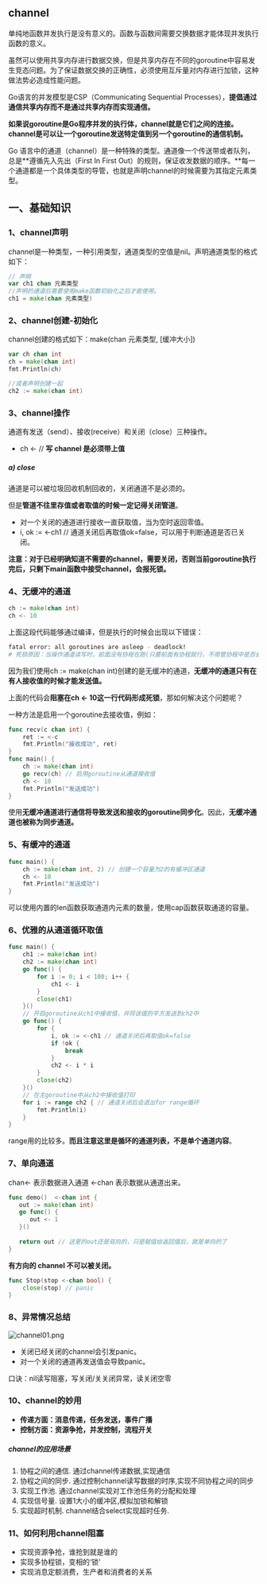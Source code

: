 ## channel
单纯地函数并发执行是没有意义的。函数与函数间需要交换数据才能体现并发执行函数的意义。

虽然可以使用共享内存进行数据交换，但是共享内存在不同的goroutine中容易发生竞态问题。为了保证数据交换的正确性，必须使用互斥量对内存进行加锁，这种做法势必造成性能问题。

Go语言的并发模型是CSP（Communicating Sequential Processes），**提倡通过通信共享内存而不是通过共享内存而实现通信。**

**如果说goroutine是Go程序并发的执行体，channel就是它们之间的连接。channel是可以让一个goroutine发送特定值到另一个goroutine的通信机制。**

Go 语言中的通道（channel）是一种特殊的类型。通道像一个传送带或者队列，总是**遵循先入先出（First In First Out）的规则，保证收发数据的顺序。**每一个通道都是一个具体类型的导管，也就是声明channel的时候需要为其指定元素类型。

## 一、基础知识

### 1、channel声明

channel是一种类型，一种引用类型，通道类型的空值是nil。声明通道类型的格式如下：
```go
// 声明
var ch1 chan 元素类型
//声明的通道后需要使用make函数初始化之后才能使用。
ch1 = make(chan 元素类型)
```

### 2、channel创建-初始化

channel创建的格式如下：make(chan 元素类型, [缓冲大小])
```go 
var ch chan int
ch = make(chan int)
fmt.Println(ch)

//或者声明创建一起
ch2 := make(chan int)
```
### 3、channel操作
通道有发送（send）、接收(receive）和关闭（close）三种操作。

* ch <-  // **写 channel 是必须带上值**

##### a) close
通道是可以被垃圾回收机制回收的，关闭通道不是必须的。

但是**管道不往里存值或者取值的时候一定记得关闭管道**。

*   对一个关闭的通道进行接收一直获取值，当为空时返回零值。
*   i, ok := <-ch1 // 通道关闭后再取值ok=false，可以用于判断通道是否已关闭。

**注意：对于已经明确知道不需要的channel，需要关闭，否则当前goroutine执行完后，只剩下main函数中接受channel，会报死锁。**

### 4、无缓冲的通道
```go
ch := make(chan int)
ch <- 10
```
上面这段代码能够通过编译，但是执行的时候会出现以下错误：
```sh
fatal error: all goroutines are asleep - deadlock!
# 死锁原因：当操作通道读写时，前面没有协程在跑(只要前面有协程就行，不用管协程中是否会处理当前的通道).
```

因为我们使用ch := make(chan int)创建的是无缓冲的通道，**无缓冲的通道只有在有人接收值的时候才能发送值。**

上面的代码会**阻塞在ch <- 10这一行代码形成死锁**，那如何解决这个问题呢？

一种方法是启用一个goroutine去接收值，例如：
```go
func recv(c chan int) {
    ret := <-c
    fmt.Println("接收成功", ret)
}
func main() {
    ch := make(chan int)
    go recv(ch) // 启用goroutine从通道接收值
    ch <- 10
    fmt.Println("发送成功")
}
```

使用**无缓冲通道进行通信将导致发送和接收的goroutine同步化**。因此，**无缓冲通道也被称为同步通道。**

### 5、有缓冲的通道

```go
func main() {
    ch := make(chan int, 2) // 创建一个容量为2的有缓冲区通道
    ch <- 10
    fmt.Println("发送成功")
}
```
可以使用内置的len函数获取通道内元素的数量，使用cap函数获取通道的容量。

### 6、优雅的从通道循环取值
```go
func main() {
    ch1 := make(chan int)
    ch2 := make(chan int)
    go func() {
        for i := 0; i < 100; i++ {
            ch1 <- i
        }
        close(ch1)
    }()
    // 开启goroutine从ch1中接收值，并将该值的平方发送到ch2中
    go func() {
        for {
            i, ok := <-ch1 // 通道关闭后再取值ok=false
            if !ok {
                break
            }
            ch2 <- i * i
        }
        close(ch2)
    }()
    // 在主goroutine中从ch2中接收值打印
    for i := range ch2 { // 通道关闭后会退出for range循环
        fmt.Println(i)
    }
}
```
range用的比较多。**而且注意这里是循环的通道列表，不是单个通道内容**。

### 7、单向通道

chan<- 表示数据进入通道    <-chan 表示数据从通道出来。

```go
func demo()  <-chan int {
   out := make(chan int)
   go func() {
      out <- 1
   }()
   
   return out // 这里的out还是双向的，只是赋值给返回值后，就是单向的了
}
```

**有方向的 channel 不可以被关闭。**

```go
func Stop(stop <-chan bool) {
	close(stop) // panic
}
```

### 8、异常情况总结

 ![channel01.png](https://pic.imgdb.cn/item/622d3d555baa1a80ab00ec67.png)

* 关闭已经关闭的channel会引发panic。
* 对一个关闭的通道再发送值会导致panic。

口诀：nil读写阻塞，写关闭/关关闭异常，读关闭空零

### 10、channel的妙用

- **传递方面：消息传递，任务发送，事件广播**
- **控制方面：资源争抢，并发控制，流程开关**

##### channel的应用场景

1. 协程之间的通信. 通过channel传递数据,实现通信
2. 协程之间的同步. 通过控制channel读写数据的时序,实现不同协程之间的同步
3. 实现工作池. 通过channel实现对工作池任务的分配和处理
4. 实现信号量. 设置1大小的缓冲区,模拟加锁和解锁
5. 实现超时机制. channel结合select实现超时任务.

### 11、如何利用channel阻塞

- 实现资源争抢，谁抢到就是谁的
- 实现多协程锁，变相的‘锁’
- 实现消息定额消费，生产者和消费者的关系
